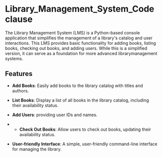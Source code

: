 # Library_Management_System_Codeclause
The Library Management System (LMS) is a Python-based console application that simplifies the management of a library's catalog and user interactions.
This LMS provides basic functionality for adding books, listing books, checking out books, and adding users.
While this is a simplified version, it can serve as a foundation for more advanced librarymanagement systems.

## Features

- **Add Books**: Easily add books to the library catalog with titles and authors.

- **List Books**: Display a list of all books in the library catalog, including their availability status.

- **Add Users**:  providing user IDs and names.

- - **Check Out Books**: Allow users to check out books, updating their availability status.

- **User-friendly Interface**: A simple, user-friendly command-line interface for managing the library.
